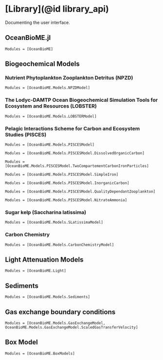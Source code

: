 # [Library](@id library_api)

Documenting the user interface.

## OceanBioME.jl
```@autodocs
Modules = [OceanBioME]
```

## Biogeochemical Models

### Nutrient Phytoplankton Zooplankton Detritus (NPZD)

```@autodocs
Modules = [OceanBioME.Models.NPZDModel]
```

### The Lodyc-DAMTP Ocean Biogeochemical Simulation Tools for Ecosystem and Resources (LOBSTER)

```@autodocs
Modules = [OceanBioME.Models.LOBSTERModel]
```

### Pelagic Interactions Scheme for Carbon and Ecosystem Studies (PISCES)

```@autodocs
Modules = [OceanBioME.Models.PISCESModel]
```

```@autodocs
Modules = [OceanBioME.Models.PISCESModel.DissolvedOrganicCarbon]
```

```@autodocs
Modules = [OceanBioME.Models.PISCESModel.TwoCompartementCarbonIronParticles]
```

```@autodocs
Modules = [OceanBioME.Models.PISCESModel.SimpleIron]
```

```@autodocs
Modules = [OceanBioME.Models.PISCESModel.InorganicCarbon]
```

```@autodocs
Modules = [OceanBioME.Models.PISCESModel.QualityDependantZooplankton]
```

```@autodocs
Modules = [OceanBioME.Models.PISCESModel.NitrateAmmonia]
```

### Sugar kelp (Saccharina latissima)

```@autodocs
Modules = [OceanBioME.Models.SLatissimaModel]
```

### Carbon Chemistry 

```@autodocs
Modules = [OceanBioME.Models.CarbonChemistryModel]
```

## Light Attenuation Models

```@autodocs
Modules = [OceanBioME.Light]
```

## Sediments

```@autodocs
Modules = [OceanBioME.Models.Sediments]
```

## Gas exchange boundary conditions

```@autodocs
Modules = [OceanBioME.Models.GasExchangeModel, OceanBioME.Models.GasExchangeModel.ScaledGasTransferVelocity]
```

## Box Model

```@autodocs
Modules = [OceanBioME.BoxModels]
```
